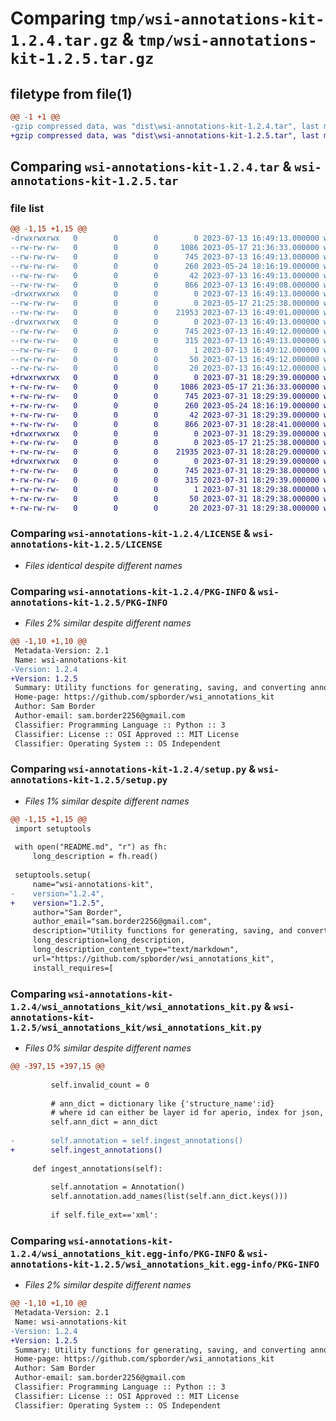 # Comparing `tmp/wsi-annotations-kit-1.2.4.tar.gz` & `tmp/wsi-annotations-kit-1.2.5.tar.gz`

## filetype from file(1)

```diff
@@ -1 +1 @@
-gzip compressed data, was "dist\wsi-annotations-kit-1.2.4.tar", last modified: Thu Jul 13 16:49:13 2023, max compression
+gzip compressed data, was "dist\wsi-annotations-kit-1.2.5.tar", last modified: Mon Jul 31 18:29:39 2023, max compression
```

## Comparing `wsi-annotations-kit-1.2.4.tar` & `wsi-annotations-kit-1.2.5.tar`

### file list

```diff
@@ -1,15 +1,15 @@
-drwxrwxrwx   0        0        0        0 2023-07-13 16:49:13.000000 wsi-annotations-kit-1.2.4/
--rw-rw-rw-   0        0        0     1086 2023-05-17 21:36:33.000000 wsi-annotations-kit-1.2.4/LICENSE
--rw-rw-rw-   0        0        0      745 2023-07-13 16:49:13.000000 wsi-annotations-kit-1.2.4/PKG-INFO
--rw-rw-rw-   0        0        0      260 2023-05-24 18:16:19.000000 wsi-annotations-kit-1.2.4/README.md
--rw-rw-rw-   0        0        0       42 2023-07-13 16:49:13.000000 wsi-annotations-kit-1.2.4/setup.cfg
--rw-rw-rw-   0        0        0      866 2023-07-13 16:49:08.000000 wsi-annotations-kit-1.2.4/setup.py
-drwxrwxrwx   0        0        0        0 2023-07-13 16:49:13.000000 wsi-annotations-kit-1.2.4/wsi_annotations_kit/
--rw-rw-rw-   0        0        0        0 2023-05-17 21:25:38.000000 wsi-annotations-kit-1.2.4/wsi_annotations_kit/__init__.py
--rw-rw-rw-   0        0        0    21953 2023-07-13 16:49:01.000000 wsi-annotations-kit-1.2.4/wsi_annotations_kit/wsi_annotations_kit.py
-drwxrwxrwx   0        0        0        0 2023-07-13 16:49:13.000000 wsi-annotations-kit-1.2.4/wsi_annotations_kit.egg-info/
--rw-rw-rw-   0        0        0      745 2023-07-13 16:49:12.000000 wsi-annotations-kit-1.2.4/wsi_annotations_kit.egg-info/PKG-INFO
--rw-rw-rw-   0        0        0      315 2023-07-13 16:49:13.000000 wsi-annotations-kit-1.2.4/wsi_annotations_kit.egg-info/SOURCES.txt
--rw-rw-rw-   0        0        0        1 2023-07-13 16:49:12.000000 wsi-annotations-kit-1.2.4/wsi_annotations_kit.egg-info/dependency_links.txt
--rw-rw-rw-   0        0        0       50 2023-07-13 16:49:12.000000 wsi-annotations-kit-1.2.4/wsi_annotations_kit.egg-info/requires.txt
--rw-rw-rw-   0        0        0       20 2023-07-13 16:49:12.000000 wsi-annotations-kit-1.2.4/wsi_annotations_kit.egg-info/top_level.txt
+drwxrwxrwx   0        0        0        0 2023-07-31 18:29:39.000000 wsi-annotations-kit-1.2.5/
+-rw-rw-rw-   0        0        0     1086 2023-05-17 21:36:33.000000 wsi-annotations-kit-1.2.5/LICENSE
+-rw-rw-rw-   0        0        0      745 2023-07-31 18:29:39.000000 wsi-annotations-kit-1.2.5/PKG-INFO
+-rw-rw-rw-   0        0        0      260 2023-05-24 18:16:19.000000 wsi-annotations-kit-1.2.5/README.md
+-rw-rw-rw-   0        0        0       42 2023-07-31 18:29:39.000000 wsi-annotations-kit-1.2.5/setup.cfg
+-rw-rw-rw-   0        0        0      866 2023-07-31 18:28:41.000000 wsi-annotations-kit-1.2.5/setup.py
+drwxrwxrwx   0        0        0        0 2023-07-31 18:29:39.000000 wsi-annotations-kit-1.2.5/wsi_annotations_kit/
+-rw-rw-rw-   0        0        0        0 2023-05-17 21:25:38.000000 wsi-annotations-kit-1.2.5/wsi_annotations_kit/__init__.py
+-rw-rw-rw-   0        0        0    21935 2023-07-31 18:28:29.000000 wsi-annotations-kit-1.2.5/wsi_annotations_kit/wsi_annotations_kit.py
+drwxrwxrwx   0        0        0        0 2023-07-31 18:29:39.000000 wsi-annotations-kit-1.2.5/wsi_annotations_kit.egg-info/
+-rw-rw-rw-   0        0        0      745 2023-07-31 18:29:38.000000 wsi-annotations-kit-1.2.5/wsi_annotations_kit.egg-info/PKG-INFO
+-rw-rw-rw-   0        0        0      315 2023-07-31 18:29:39.000000 wsi-annotations-kit-1.2.5/wsi_annotations_kit.egg-info/SOURCES.txt
+-rw-rw-rw-   0        0        0        1 2023-07-31 18:29:38.000000 wsi-annotations-kit-1.2.5/wsi_annotations_kit.egg-info/dependency_links.txt
+-rw-rw-rw-   0        0        0       50 2023-07-31 18:29:38.000000 wsi-annotations-kit-1.2.5/wsi_annotations_kit.egg-info/requires.txt
+-rw-rw-rw-   0        0        0       20 2023-07-31 18:29:38.000000 wsi-annotations-kit-1.2.5/wsi_annotations_kit.egg-info/top_level.txt
```

### Comparing `wsi-annotations-kit-1.2.4/LICENSE` & `wsi-annotations-kit-1.2.5/LICENSE`

 * *Files identical despite different names*

### Comparing `wsi-annotations-kit-1.2.4/PKG-INFO` & `wsi-annotations-kit-1.2.5/PKG-INFO`

 * *Files 2% similar despite different names*

```diff
@@ -1,10 +1,10 @@
 Metadata-Version: 2.1
 Name: wsi-annotations-kit
-Version: 1.2.4
+Version: 1.2.5
 Summary: Utility functions for generating, saving, and converting annotation files
 Home-page: https://github.com/spborder/wsi_annotations_kit
 Author: Sam Border
 Author-email: sam.border2256@gmail.com
 Classifier: Programming Language :: Python :: 3
 Classifier: License :: OSI Approved :: MIT License
 Classifier: Operating System :: OS Independent
```

### Comparing `wsi-annotations-kit-1.2.4/setup.py` & `wsi-annotations-kit-1.2.5/setup.py`

 * *Files 1% similar despite different names*

```diff
@@ -1,15 +1,15 @@
 import setuptools
 
 with open("README.md", "r") as fh:
     long_description = fh.read()
 
 setuptools.setup(
     name="wsi-annotations-kit",
-    version="1.2.4",
+    version="1.2.5",
     author="Sam Border",
     author_email="sam.border2256@gmail.com",
     description="Utility functions for generating, saving, and converting annotation files",
     long_description=long_description,
     long_description_content_type="text/markdown",
     url="https://github.com/spborder/wsi_annotations_kit",
     install_requires=[
```

### Comparing `wsi-annotations-kit-1.2.4/wsi_annotations_kit/wsi_annotations_kit.py` & `wsi-annotations-kit-1.2.5/wsi_annotations_kit/wsi_annotations_kit.py`

 * *Files 0% similar despite different names*

```diff
@@ -397,15 +397,15 @@
 
         self.invalid_count = 0
 
         # ann_dict = dictionary like {'structure_name':id} 
         # where id can either be layer id for aperio, index for json, or the property key that has the structure name for geojson
         self.ann_dict = ann_dict
 
-        self.annotation = self.ingest_annotations()
+        self.ingest_annotations()
 
     def ingest_annotations(self):
 
         self.annotation = Annotation()
         self.annotation.add_names(list(self.ann_dict.keys()))
 
         if self.file_ext=='xml':
```

### Comparing `wsi-annotations-kit-1.2.4/wsi_annotations_kit.egg-info/PKG-INFO` & `wsi-annotations-kit-1.2.5/wsi_annotations_kit.egg-info/PKG-INFO`

 * *Files 2% similar despite different names*

```diff
@@ -1,10 +1,10 @@
 Metadata-Version: 2.1
 Name: wsi-annotations-kit
-Version: 1.2.4
+Version: 1.2.5
 Summary: Utility functions for generating, saving, and converting annotation files
 Home-page: https://github.com/spborder/wsi_annotations_kit
 Author: Sam Border
 Author-email: sam.border2256@gmail.com
 Classifier: Programming Language :: Python :: 3
 Classifier: License :: OSI Approved :: MIT License
 Classifier: Operating System :: OS Independent
```

